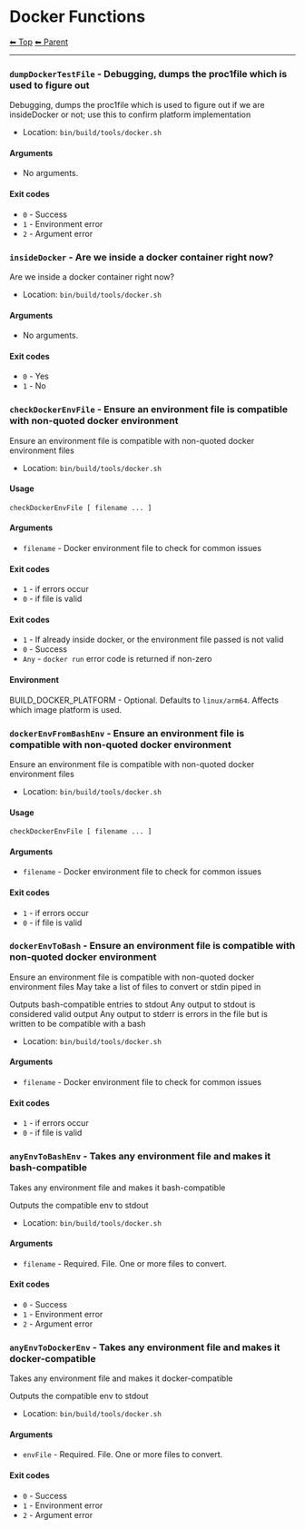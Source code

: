 # Docker Functions

<!-- TEMPLATE header 2 -->
[⬅ Top](index.md) [⬅ Parent ](../index.md)
<hr />

### `dumpDockerTestFile` - Debugging, dumps the proc1file which is used to figure out

Debugging, dumps the proc1file which is used to figure out if we
are insideDocker or not; use this to confirm platform implementation

- Location: `bin/build/tools/docker.sh`

#### Arguments

- No arguments.

#### Exit codes

- `0` - Success
- `1` - Environment error
- `2` - Argument error
### `insideDocker` - Are we inside a docker container right now?

Are we inside a docker container right now?

- Location: `bin/build/tools/docker.sh`

#### Arguments

- No arguments.

#### Exit codes

- `0` - Yes
- `1` - No
### `checkDockerEnvFile` - Ensure an environment file is compatible with non-quoted docker environment

Ensure an environment file is compatible with non-quoted docker environment files

- Location: `bin/build/tools/docker.sh`

#### Usage

    checkDockerEnvFile [ filename ... ]
    

#### Arguments

- `filename` - Docker environment file to check for common issues

#### Exit codes

- `1` - if errors occur
- `0` - if file is valid
#### Exit codes

- `1` - If already inside docker, or the environment file passed is not valid
- `0` - Success
- `Any` - `docker run` error code is returned if non-zero

#### Environment

BUILD_DOCKER_PLATFORM - Optional. Defaults to `linux/arm64`. Affects which image platform is used.
### `dockerEnvFromBashEnv` - Ensure an environment file is compatible with non-quoted docker environment

Ensure an environment file is compatible with non-quoted docker environment files

- Location: `bin/build/tools/docker.sh`

#### Usage

    checkDockerEnvFile [ filename ... ]
    

#### Arguments

- `filename` - Docker environment file to check for common issues

#### Exit codes

- `1` - if errors occur
- `0` - if file is valid
### `dockerEnvToBash` - Ensure an environment file is compatible with non-quoted docker environment

Ensure an environment file is compatible with non-quoted docker environment files
May take a list of files to convert or stdin piped in

Outputs bash-compatible entries to stdout
Any output to stdout is considered valid output
Any output to stderr is errors in the file but is written to be compatible with a bash

- Location: `bin/build/tools/docker.sh`

#### Arguments

- `filename` - Docker environment file to check for common issues

#### Exit codes

- `1` - if errors occur
- `0` - if file is valid
### `anyEnvToBashEnv` - Takes any environment file and makes it bash-compatible

Takes any environment file and makes it bash-compatible

Outputs the compatible env to stdout

- Location: `bin/build/tools/docker.sh`

#### Arguments

- `filename` - Required. File. One or more files to convert.

#### Exit codes

- `0` - Success
- `1` - Environment error
- `2` - Argument error
### `anyEnvToDockerEnv` - Takes any environment file and makes it docker-compatible

Takes any environment file and makes it docker-compatible

Outputs the compatible env to stdout

- Location: `bin/build/tools/docker.sh`

#### Arguments

- `envFile` - Required. File. One or more files to convert.

#### Exit codes

- `0` - Success
- `1` - Environment error
- `2` - Argument error
